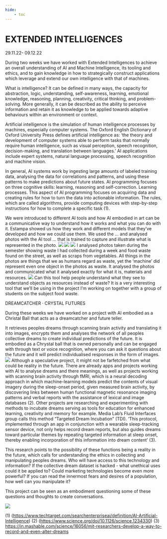 ```yaml
---
hide:
    - toc
---
```


# **EXTENDED INTELLIGENCES**
29.11.22- 09.12.22

During two weeks we have worked with Extended Intelligences to achieve an overall understanding of AI and Machine Intelligence, its tooling and ethics, and to gain knowledge in how to strategically construct applications which leverage and extend our own intelligence with that of machines.

What is intelligence? It can be defined in many ways, the capacity for abstraction, logic, understanding, self-awareness, learning, emotional knowledge, reasoning, planning, creativity, critical thinking, and problem-solving. More generally, it can be described as the ability to perceive information and retain it as knowledge to be applied towards adaptive behaviours within an environment or context.

Artificial intelligence is the simulation of human intelligence processes by machines, especially computer systems. The Oxford English Dictionary of Oxford University Press defines artificial intelligence as:
‘the theory and development of computer systems able to perform tasks that normally require human intelligence, such as visual perception, speech recognition, decision-making, and translation between languages.’ AI applications include expert systems, natural language processing, speech recognition and machine vision.

In general, AI systems work by ingesting large amounts of labeled training data, analysing the data for correlations and patterns, and using these patterns to make predictions about future states.
AI programming focuses on three cognitive skills: learning, reasoning and self-correction.
Learning processes. This aspect of AI programming focuses on acquiring data and creating rules for how to turn the data into actionable information. The rules, which are called algorithms, provide computing devices with step-by-step instructions for how to complete a specific task (1).

We were introduced to different AI tools and how AI embodied in art can be a communicative way to understand how it works and what you can do with it. Estampa showed us how they work and different models that they’ve developed and how we could use them. We used the … and analysed photos with the AI tool … that is trained to capture and illustrate what is represented in the photo. 
![](../images/ExtendedIntelligence/trash1.jpg)
![](../images/ExtendedIntelligence/waste1.png)
![](../images/ExtendedIntelligence/waste3.jpg)
I analysed photos taken during the semester showing waste I had collected during a week and food waste found on the street, as well as scraps from vegetables. All things in the photos are things that we as humans regard as waste, yet the ‘machine’ did represent even one object in the photos as waste. It analysed the photos and communicated what it analysed exactly for what it is, materials and resources.
![](../images/ExtendedIntelligence/scraps.jpg)
Can this tool help people understand what they see to understand objects as resources instead of waste? It is a very interesting tool that we’ll be using in the project I’m working on together with a group of students on the subject food waste.  

DREAMCATCHER · CRYSTAL FUTURES

During these weeks we have worked on a project with AI embodied as a Christal Ball that acts as a dreamcatcher and future teller. 

It retrieves peoples dreams through scanning brain activity and translating it into images, encrypts them and analyses the network of all peoples collective dreams to create individual predictions of the future. It is embodied as a Chrystal ball that is owned personally and can be engaged with through text or voice recognition, where you can ask it questions about the future and it will predict individualised responses in the form of images. 
![](../images/ExtendedIntelligence/ball.jpg)
Although a speculative project, it might not be farfetched from what could be reality in the future. There are already apps and projects working with AI to analyse dreams and there meanings, as well as projects working with scanning brain activity through fMRI, which is a neural decoding approach in which machine-learning models predict the contents of visual imagery during the sleep-onset period, given measured brain activity, by discovering links between human functional magnetic resonance imaging patterns and verbal reports with the assistance of lexical and image databases (2). Other projects are researching and experimenting with methods to incubate dreams serving as tools for education for enhanced learning, creativity and memory for example. Media Lab’s Fluid Interfaces group calls this method “Targeted Dream Incubation” (TDI). ‘This protocol, implemented through an app in conjunction with a wearable sleep-tracking sensor device, not only helps record dream reports, but also guides dreams toward particular themes by repeating targeted information at sleep onset, thereby enabling incorporation of this information into dream content’ (3).

This research points to the possibility of these functions being a reality in the future, which calls for understanding the ethics in collecting and manipulating peoples dreams. Who will have access to this technology and information? If the collective dream dataset is hacked - what unethical uses could it be applied to? Could marketing technologies become even more powerful? If you can read the innermost fears and desires of a population, how well can you manipulate it?

This project can be seen as an embodiment questioning some of these questions and thoughts to create conversations. 

![](../images/ExtendedIntelligence/mapce1.jpg)

(1) (https://www.techtarget.com/searchenterpriseai/definition/AI-Artificial-Intelligence)
(2) (https://www.science.org/doi/10.1126/science.1234330)
(3) https://in.mashable.com/science/16056/mit-researchers-develop-a-way-to-record-and-even-alter-dreams
